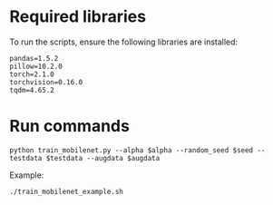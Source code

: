 # 

# Required libraries
To run the scripts, ensure the following libraries are installed:
```
pandas=1.5.2
pillow=10.2.0
torch=2.1.0
torchvision=0.16.0
tqdm=4.65.2
```

# Run commands
```
python train_mobilenet.py --alpha $alpha --random_seed $seed --testdata $testdata --augdata $augdata
```
Example:
```
./train_mobilenet_example.sh
```